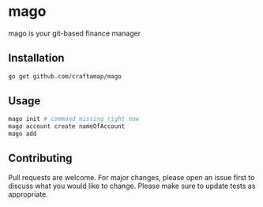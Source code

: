 # mago

mago is your git-based finance manager

## Installation

```bash
go get github.com/craftamap/mago
```

## Usage 

```bash
mago init # command missing right now
mago account create nameOfAccount
mago add
```

## Contributing

Pull requests are welcome. For major changes, please open an issue first to discuss what you would like to change.
Please make sure to update tests as appropriate.
